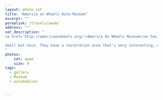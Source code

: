 ```yaml
---
layout: photo_set
title: "America on Wheels Auto-Museum"
excerpt: ""
permalink: /travels/awam/
address: ""
set_description: "
<a href='http://americaonwheels.org/'>America On Wheels Museum</a> has 75 bicycles, motorcycles, automobiles and trucks. They have an impressive collection of Mack trucks. It also has the 1889 Nadig Gas-Powered Carriage, one of the first cars in the US.

Small but nice. They have a restoration area that's very interesting, as well as a cafe and art exhibit.
"
photos:
    set: awam
    size: 9
tags:
  - gallery
  - Museum
  - automobiles


---
```

